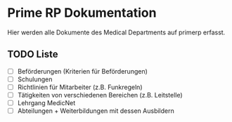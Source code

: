 # Prime RP Dokumentation

Hier werden alle Dokumente des Medical Departments auf primerp erfasst.


## TODO Liste
- [ ] Beförderungen (Kriterien für Beförderungen)
- [ ] Schulungen
- [ ] Richtlinien für Mitarbeiter (z.B. Funkregeln)
- [ ] Tätigkeiten von verschiedenen Bereichen (z.B. Leitstelle)
- [ ] Lehrgang MedicNet
- [ ] Abteilungen + Weiterbildungen mit dessen Ausbildern
